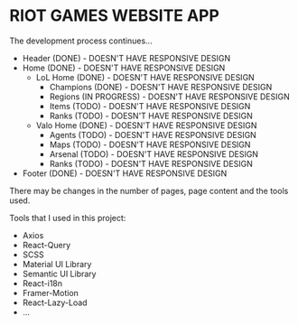 # RIOT GAMES WEBSITE APP

The development process continues...

- Header (DONE) - DOESN'T HAVE RESPONSIVE DESIGN
- Home (DONE) - DOESN'T HAVE RESPONSIVE DESIGN
  - LoL Home (DONE) - DOESN'T HAVE RESPONSIVE DESIGN
    - Champions (DONE) - DOESN'T HAVE RESPONSIVE DESIGN
    - Regions (IN PROGRESS) - DOESN'T HAVE RESPONSIVE DESIGN
    - Items (TODO) - DOESN'T HAVE RESPONSIVE DESIGN
    - Ranks (TODO) - DOESN'T HAVE RESPONSIVE DESIGN
  - Valo Home (DONE) - DOESN'T HAVE RESPONSIVE DESIGN
    - Agents (TODO) - DOESN'T HAVE RESPONSIVE DESIGN
    - Maps (TODO) - DOESN'T HAVE RESPONSIVE DESIGN
    - Arsenal (TODO) - DOESN'T HAVE RESPONSIVE DESIGN
    - Ranks (TODO) - DOESN'T HAVE RESPONSIVE DESIGN
- Footer (DONE) - DOESN'T HAVE RESPONSIVE DESIGN

There may be changes in the number of pages, page content and the tools used.

Tools that I used in this project:

- Axios
- React-Query
- SCSS
- Material UI Library
- Semantic UI Library
- React-i18n
- Framer-Motion
- React-Lazy-Load
- ...
